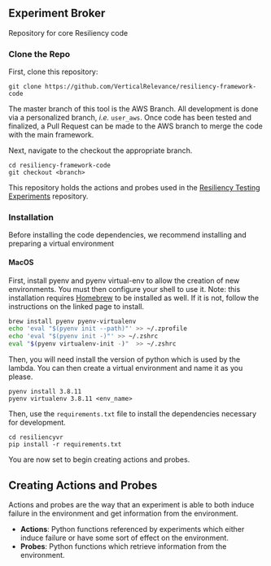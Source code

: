 ## Experiment Broker

Repository for core Resiliency code

### Clone the Repo
First, clone this repository:
```shell
git clone https://github.com/VerticalRelevance/resiliency-framework-code
```
The master branch of this tool is the AWS Branch. All development is done via a personalized branch, *i.e.* ` user_aws `. Once code has been tested and finalized, a Pull Request can be made to the AWS branch to merge the code with the main framework.

 Next, navigate to the checkout the appropriate branch.
```shell
cd resiliency-framework-code
git checkout <branch>
```
This repository holds the actions and probes used in the [Resiliency Testing Experiments](https://github.com/VerticalRelevance/resiliency-framework-experiments.git) repository. 

### Installation
Before installing the code dependencies, we recommend installing and preparing a virtual environment

#### MacOS
First, install pyenv and pyenv virtual-env to allow the creation of new environments. You must then configure your shell to use it. Note: this installation requires [Homebrew](https://brew.sh/) to be installed as well. If it is not, follow the instructions on the linked page to install.
```sh
brew install pyenv pyenv-virtualenv
echo 'eval "$(pyenv init --path)"' >> ~/.zprofile
echo 'eval "$(pyenv init -)"' >> ~/.zshrc
eval "$(pyenv virtualenv-init -)"  >> ~/.zshrc
```
Then, you will need install the version of python which is used by the lambda. You can then create a virtual environment and name it as you please.

```
pyenv install 3.8.11
pyenv virtualenv 3.8.11 <env_name>
```

Then, use the `requirements.txt` file to install the dependencies necessary for development.
```
cd resiliencyvr
pip install -r requirements.txt
```
You are now set to begin creating actions and probes.
## Creating Actions and Probes

Actions and probes are the way that an experiment is able to both induce failure in the environment and get information from the environment. 
* **Actions**:  Python functions referenced by experiments which either induce failure or have some sort of effect on the environment. 
* **Probes**: Python functions which retrieve information from the environment.
